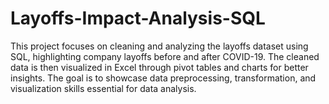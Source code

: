 # Layoffs-Impact-Analysis-SQL
This project focuses on cleaning and analyzing the layoffs dataset using SQL, highlighting company layoffs before and after COVID-19. The cleaned data is then visualized in Excel through pivot tables and charts for better insights. The goal is to showcase data preprocessing, transformation, and visualization skills essential for data analysis.
